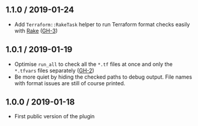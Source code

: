 ## 1.1.0 / 2019-01-24

- Add `Terraform::RakeTask` helper to run Terraform format checks easily with [Rake](https://ruby.github.io/rake/) ([GH-3](https://github.com/tmatilai/guard-terraform/pull/3))

## 1.0.1 / 2019-01-19

- Optimise `run_all` to check all the `*.tf` files at once and only the `*.tfvars` files separately ([GH-2](https://github.com/tmatilai/guard-terraform/pull/2))
- Be more quiet by hiding the checked paths to debug output. File names with format issues are still of course printed.

## 1.0.0 / 2019-01-18

- First public version of the plugin
